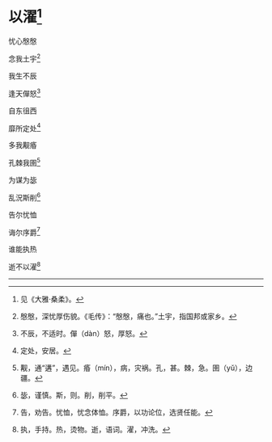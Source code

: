    

# 以濯[^1]

忧心慇慇

念我土宇[^2]

我生不辰

逢天僤怒[^3]

自东徂西

靡所定处[^4]

多我觏痻

孔棘我圉[^5]

为谋为毖

乱況斯削[^6]

告尔忧恤

诲尔序爵[^7]

谁能执热

逝不以濯[^8]

* * *

[^1]: 见《大雅·桑柔》。
[^2]: 慇慇，深忧厚伤貌。《毛传》：“慇慇，痛也。”土宇，指国邦或家乡。
[^3]: 不辰，不适时。僤（dàn）怒，厚怒。
[^4]: 定处，安居。
[^5]: 觏，通“遘”，遇见。痻（mín），病，灾祸。孔，甚。棘，急。圉（yǔ），边疆。
[^6]: 毖，谨慎。斯，则。削，削平。
[^7]: 告，劝告。忧恤，忧念体恤。序爵，以功论位，选贤任能。
[^8]: 执，手持。热，烫物。逝，语词。濯，冲洗。